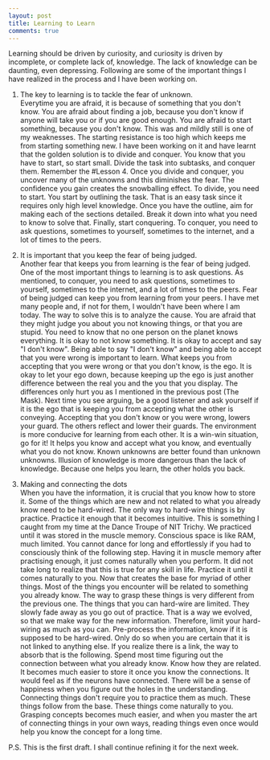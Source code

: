 ```yaml
---
layout: post
title: Learning to Learn
comments: true
---
```


Learning should be driven by curiosity, and curiosity is driven by incomplete, or complete lack of, knowledge. The lack of knowledge can be daunting, even depressing. Following are some of the important things I have realized in the process and I have been working on.  

1. The key to learning is to tackle the fear of unknown.  
Everytime you are afraid, it is because of something that you don't know. You are afraid about finding a job, because you don't know if anyone will take you or if you are good enough. You are afraid to start something, because you don't know. This was and mildly still is one of my weaknesses. The starting resistance is too high which keeps me from starting something new. I have been working on it and have learnt that the golden solution is to divide and conquer. You know that you have to start, so start small. Divide the task into subtasks, and conquer them. Remember the #Lesson 4. Once you divide and conquer, you uncover many of the unknowns and this diminishes the fear. The confidence you gain creates the snowballing effect. To divide, you need to start. You start by outlining the task. That is an easy task since it requires only high level knowledge. Once you have the outline, aim for making each of the sections detailed. Break it down into what you need to know to solve that. Finally, start conquering. To conquer, you need to ask questions, sometimes to yourself, sometimes to the internet, and a lot of times to the peers.  

2. It is important that you keep the fear of being judged.  
Another fear that keeps you from learning is the fear of being judged. One of the most important things to learning is to ask questions. As mentioned, to conquer, you need to ask questions, sometimes to yourself, sometimes to the internet, and a lot of times to the peers. Fear of being judged can keep you from learning from your peers. I have met many people and, if not for them, I wouldn't have been where I am today. The way to solve this is to analyze the cause. You are afraid that they might judge you about you not knowing things, or that you are stupid. You need to know that no one person on the planet knows everything. It is okay to not know something. It is okay to accept and say "I don't know". Being able to say "I don't know" and being able to accept that you were wrong is important to learn. What keeps you from accepting that you were wrong or that you don't know, is the ego. It is okay to let your ego down, because keeping up the ego is just another difference between the real you and the you that you display. The differences only hurt you as I mentioned in the previous post (The Mask). Next time you see arguing, be a good listener and ask yourself if it is the ego that is keeping you from accepting what the other is conveying. Accepting that you don't know or you were wrong, lowers your guard. The others reflect and lower their guards. The environment is more conducive for learning from each other. It is a win-win situation, go for it! It helps you know and accept what you know, and eventually what you do not know. Known unknowns are better found than unknown unknowns. Illusion of knowledge is more dangerous than the lack of knowledge. Because one helps you learn, the other holds you back. 

3. Making and connecting the dots  
When you have the information, it is crucial that you know how to store it. Some of the things which are new and not related to what you already know need to be hard-wired. The only way to hard-wire things is by practice. Practice it enough that it becomes intuitive. This is something I caught from my time at the Dance Troupe of NIT Trichy. We practiced until it was stored in the muscle memory. Conscious space is like RAM, much limited. You cannot dance for long and effortlessly if you had to consciously think of the following step. Having it in muscle memory after practising enough, it just comes naturally when you perform. It did not take long to realize that this is true for any skill in life. Practice it until it comes naturally to you. Now that creates the base for myriad of other things. Most of the things you encounter will be related to something you already know. The way to grasp these things is very different from the previous one. The things that you can hard-wire are limited. They slowly fade away as you go out of practice. That is a way we evolved, so that we make way for the new information. Therefore, limit your hard-wiring as much as you can. Pre-process the information, know if it is supposed to be hard-wired. Only do so when you are certain that it is not linked to anything else. If you realize there is a link, the way to absorb that is the following. Spend most time figuring out the connection between what you already know. Know how they are related. It becomes much easier to store it once you know the connections. It would feel as if the neurons have connected. There will be a sense of happiness when you figure out the holes in the understanding. Connecting things don't require you to practice them as much. These things follow from the base. These things come naturally to you. Grasping concepts becomes much easier, and when you master the art of connecting things in your own ways, reading things even once would help you know the concept for a long time. 

P.S. This is the first draft. I shall continue refining it for the next week.